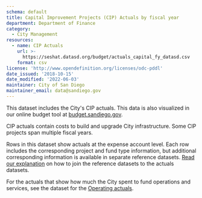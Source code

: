 ```yaml
---
schema: default
title: Capital Improvement Projects (CIP) Actuals by fiscal year
department: Department of Finance
category:
  - City Management
resources:
  - name: CIP Actuals
    url: >-
      https://seshat.datasd.org/budget/actuals_capital_fy_datasd.csv
    format: csv
license: 'http://www.opendefinition.org/licenses/odc-pddl'
date_issued: '2018-10-15'
date_modified: '2022-06-03'
maintainer: City of San Diego
maintainer_email: data@sandiego.gov
---
```

This dataset includes the City's CIP actuals. This data is also visualized in our online budget tool at [budget.sandiego.gov](https://budget.sandiego.gov/transparency#/).
<!--more-->

CIP actuals contain costs to build and upgrade City infrastructure. Some CIP projects span multiple fiscal years.

Rows in this dataset show actuals at the expense account level. Each row includes the corresponding project and fund type information, but additional corresponding information is available in separate reference datasets. [Read our explanation](/budget-topic/) on how to join the reference datasets to the actuals datasets.

For the actuals that show how much the City spent to fund operations and services, see the dataset for the [Operating actuals](/datasets/operating-budget/).